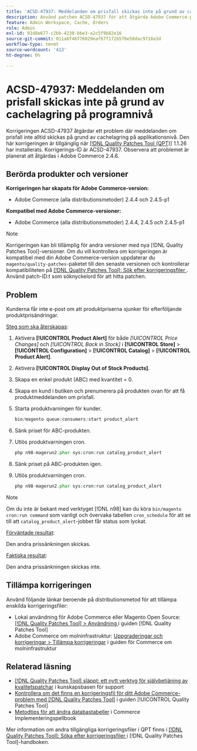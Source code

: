 ```yaml
---
title: 'ACSD-47937: Meddelanden om prisfall skickas inte på grund av cachelagring på programnivå'
description: Använd patchen ACSD-47937 för att åtgärda Adobe Commerce-problemet där meddelanden om prisfall inte alltid skickas på grund av cachelagring på applikationsnivå.
feature: Admin Workspace, Cache, Orders
role: Admin
exl-id: 91d8e677-c2bb-4230-bbe3-a2c5f9b82e16
source-git-commit: 011a6f46f76029eaf67f172b576e58dac9710a3d
workflow-type: tm+mt
source-wordcount: '413'
ht-degree: 0%

---
```


# ACSD-47937: Meddelanden om prisfall skickas inte på grund av cachelagring på programnivå

Korrigeringen ACSD-47937 åtgärdar ett problem där meddelanden om prisfall inte alltid skickas på grund av cachelagring på applikationsnivå. Den här korrigeringen är tillgänglig när [[!DNL Quality Patches Tool (QPT)]](https://experienceleague.adobe.com/en/docs/commerce-operations/tools/quality-patches-tool/quality-patches-tool-to-self-serve-quality-patches) 1.1.26 har installerats. Korrigerings-ID är ACSD-47937. Observera att problemet är planerat att åtgärdas i Adobe Commerce 2.4.6.

## Berörda produkter och versioner

**Korrigeringen har skapats för Adobe Commerce-version:**

* Adobe Commerce (alla distributionsmetoder) 2.4.4 och 2.4.5-p1

**Kompatibel med Adobe Commerce-versioner:**

* Adobe Commerce (alla distributionsmetoder) 2.4.4, 2.4.5 och 2.4.5-p1

>[!NOTE]
>
>Korrigeringen kan bli tillämplig för andra versioner med nya [!DNL Quality Patches Tool]-versioner. Om du vill kontrollera om korrigeringen är kompatibel med din Adobe Commerce-version uppdaterar du `magento/quality-patches`-paketet till den senaste versionen och kontrollerar kompatibiliteten på [[!DNL Quality Patches Tool]: Sök efter korrigeringsfiler ](https://experienceleague.adobe.com/tools/commerce-quality-patches/index.html). Använd patch-ID:t som söknyckelord för att hitta patchen.

## Problem

Kunderna får inte e-post om att produktpriserna sjunker för efterföljande produktprisändringar.

<u>Steg som ska återskapas</u>:

1. Aktivera **[!UICONTROL Product Alert]** för både *[!UICONTROL Price Changes]* och *[!UICONTROL Back in Stock]* i **[!UICONTROL Store]** > **[!UICONTROL Configuration]** > **[!UICONTROL Catalog]** > **[!UICONTROL Product Alert]**.
1. Aktivera **[!UICONTROL Display Out of Stock Products]**.
1. Skapa en enkel produkt (ABC) med kvantitet = 0.
1. Skapa en kund i butiken och prenumerera på produkten ovan för att få produktmeddelanden om prisfall.
1. Starta produktvarningen för kunder.

   ```PHP
   bin/magento queue:consumers:start product_alert
   ```

1. Sänk priset för ABC-produkten.
1. Utlös produktvarningen cron.

   ```PHP
   php n98-magerun2.phar sys:cron:run catalog_product_alert
   ```

1. Sänk priset på ABC-produkten igen.
1. Utlös produktvarningen cron.

   ```PHP
   php n98-magerun2.phar sys:cron:run catalog_product_alert
   ```

>[!NOTE]
>
>Om du inte är bekant med verktyget [!DNL n98] kan du köra `bin/magento cron:run command` som vanligt och övervaka tabellen `cron_schedule` för att se till att `catalog_product_alert`-jobbet får status som lyckat.

<u>Förväntade resultat</u>:

Den andra prissänkningen skickas.

<u>Faktiska resultat</u>:

Den andra prissänkningen skickas inte.

## Tillämpa korrigeringen

Använd följande länkar beroende på distributionsmetod för att tillämpa enskilda korrigeringsfiler:

* Lokal användning för Adobe Commerce eller Magento Open Source: [[!DNL Quality Patches Tool] > Användning ](/help/tools/quality-patches-tool/usage.md) i guiden [!DNL Quality Patches Tool]
* Adobe Commerce om molninfrastruktur: [Uppgraderingar och korrigeringar > Tillämpa korrigeringar](https://experienceleague.adobe.com/docs/commerce-cloud-service/user-guide/develop/upgrade/apply-patches.html) i guiden för Commerce om molninfrastruktur

## Relaterad läsning

* [[!DNL Quality Patches Tool] släppt: ett nytt verktyg för självbetjäning av kvalitetspatchar](https://experienceleague.adobe.com/en/docs/commerce-operations/tools/quality-patches-tool/quality-patches-tool-to-self-serve-quality-patches) i kunskapsbasen för support
* [Kontrollera om det finns en korrigeringsfil för ditt Adobe Commerce-problem med  [!DNL Quality Patches Tool]](/help/tools/quality-patches-tool/patches-available-in-qpt/check-patch-for-magento-issue-with-magento-quality-patches.md) i guiden [!UICONTROL Quality Patches Tool]
* [Metodtips för att ändra databastabeller](https://experienceleague.adobe.com/en/docs/commerce-operations/implementation-playbook/best-practices/development/modifying-core-and-third-party-tables#why-adobe-recommends-avoiding-modifications) i Commerce Implementeringspellbook


Mer information om andra tillgängliga korrigeringsfiler i QPT finns i [[!DNL Quality Patches Tool]: Söka efter korrigeringsfiler ](https://experienceleague.adobe.com/tools/commerce-quality-patches/index.html) i [!DNL Quality Patches Tool]-handboken.
